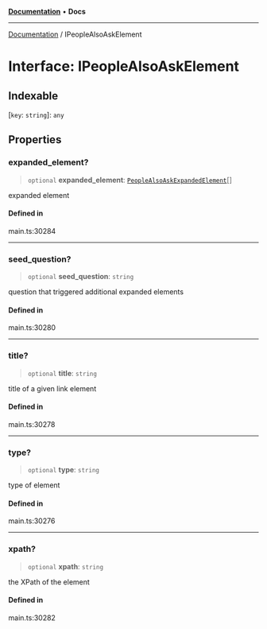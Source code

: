 [**Documentation**](../README.md) • **Docs**

***

[Documentation](../README.md) / IPeopleAlsoAskElement

# Interface: IPeopleAlsoAskElement

## Indexable

 \[`key`: `string`\]: `any`

## Properties

### expanded\_element?

> `optional` **expanded\_element**: [`PeopleAlsoAskExpandedElement`](../classes/PeopleAlsoAskExpandedElement.md)[]

expanded element

#### Defined in

main.ts:30284

***

### seed\_question?

> `optional` **seed\_question**: `string`

question that triggered additional expanded elements

#### Defined in

main.ts:30280

***

### title?

> `optional` **title**: `string`

title of a given link element

#### Defined in

main.ts:30278

***

### type?

> `optional` **type**: `string`

type of element

#### Defined in

main.ts:30276

***

### xpath?

> `optional` **xpath**: `string`

the XPath of the element

#### Defined in

main.ts:30282
